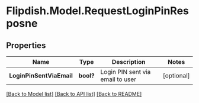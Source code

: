 # Flipdish.Model.RequestLoginPinResposne
## Properties

Name | Type | Description | Notes
------------ | ------------- | ------------- | -------------
**LoginPinSentViaEmail** | **bool?** | Login PIN sent via email to user | [optional] 

[[Back to Model list]](../README.md#documentation-for-models) [[Back to API list]](../README.md#documentation-for-api-endpoints) [[Back to README]](../README.md)

